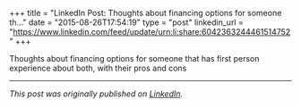 +++
title = "LinkedIn Post: Thoughts about financing options for someone th..."
date = "2015-08-26T17:54:19"
type = "post"
linkedin_url = "https://www.linkedin.com/feed/update/urn:li:share:6042363244461514752"
+++

Thoughts about financing options for someone that has first person experience about both, with their pros and cons

---

*This post was originally published on [LinkedIn](https://www.linkedin.com/in/adrianmoreno/recent-activity/all/).*